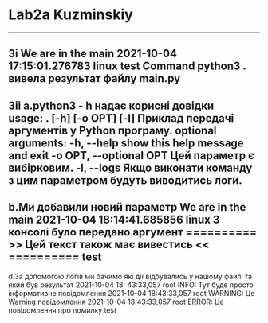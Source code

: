# Lab2a Kuzminskiy

---
3i
We are in the __main__
2021-10-04 17:15:01.276783 linux test Command python3 . вивела результат файлу __main__.py
---
3ii
a.python3 - h надає корисні довідки  
usage: . [-h] [-o OPT] [-l]
Приклад передачі аргументів у Python програму. optional arguments:
-h, --help show this help message and exit -o OPT, --optional OPT Цей параметр є вибірковим. -l, --logs Якщо виконати
команду з цим параметром будуть виводитись логи.
---
b.Ми добавили новий параметр We are in the __main__
2021-10-04 18:14:41.685856 linux З консолі було передано аргумент ========== >> Цей текст також має вивестись <<
========== test 
---
d.За допомогою логів ми бачимо які дії відбувались у нашому файлі та який був результат 2021-10-04 18:
43:33,057 root INFO: Тут буде просто інформативне повідомлення 2021-10-04 18:43:33,057 root WARNING: Це Warning
повідомлення 2021-10-04 18:43:33,057 root ERROR: Це повідомлення про помилку test

